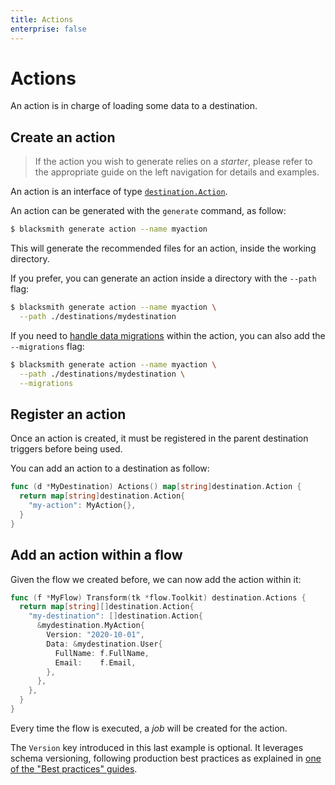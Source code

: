 ```yaml
---
title: Actions
enterprise: false
---
```


# Actions

An action is in charge of loading some data to a destination.

## Create an action

> If the action you wish to generate relies on a *starter*, please refer to the
  appropriate guide on the left navigation for details and examples.

An action is an interface of type
[`destination.Action`](https://pkg.go.dev/github.com/nunchistudio/blacksmith/flow/destination?tab=doc#Action).

An action can be generated with the `generate` command, as follow:
```bash
$ blacksmith generate action --name myaction

```

This will generate the recommended files for an action, inside the working
directory.

If you prefer, you can generate an action inside a directory with the `--path` flag:
```bash
$ blacksmith generate action --name myaction \
  --path ./destinations/mydestination

```

If you need to [handle data migrations](/blacksmith/guides/practices/migrations)
within the action, you can also add the `--migrations` flag:
```bash
$ blacksmith generate action --name myaction \
  --path ./destinations/mydestination \
  --migrations

```

## Register an action

Once an action is created, it must be registered in the parent destination triggers
before being used.

You can add an action to a destination as follow:
```go
func (d *MyDestination) Actions() map[string]destination.Action {
  return map[string]destination.Action{
    "my-action": MyAction{},
  }
}

```

## Add an action within a flow

Given the flow we created before, we can now add the action within it:
```go
func (f *MyFlow) Transform(tk *flow.Toolkit) destination.Actions {
  return map[string][]destination.Action{
    "my-destination": []destination.Action{
      &mydestination.MyAction{
        Version: "2020-10-01",
        Data: &mydestination.User{
          FullName: f.FullName,
          Email:    f.Email,
        },
      },
    },
  }
}

```

Every time the flow is executed, a *job* will be created for the action.

The `Version` key introduced in this last example is optional. It leverages schema
versioning, following production best practices as explained in 
[one of the "Best practices" guides](/blacksmith/guides/practices/versioning).
